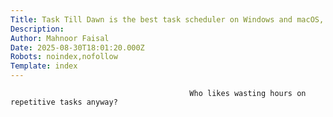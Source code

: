 ```yaml
---
Title: Task Till Dawn is the best task scheduler on Windows and macOS, and here's how I use it
Description: 
Author: Mahnoor Faisal
Date: 2025-08-30T18:01:20.000Z
Robots: noindex,nofollow
Template: index
---
```


                                            Who likes wasting hours on repetitive tasks anyway?
                                        